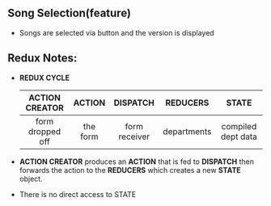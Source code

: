 ## Song Selection(feature)
- Songs are selected via button and the version is displayed

## Redux Notes:
- **REDUX CYCLE**

    |  ACTION CREATOR  |   ACTION  |   DISPATCH    |  REDUCERS   |      STATE         |
    |:----------------:|:---------:|:-------------:|:-----------:|:------------------:|
    | form dropped off | the form  | form receiver | departments | compiled dept data |

- **ACTION CREATOR** produces an **ACTION** that is fed to **DISPATCH** then forwards the action to the **REDUCERS** which  creates a new **STATE** object.

- There is no direct access to STATE




